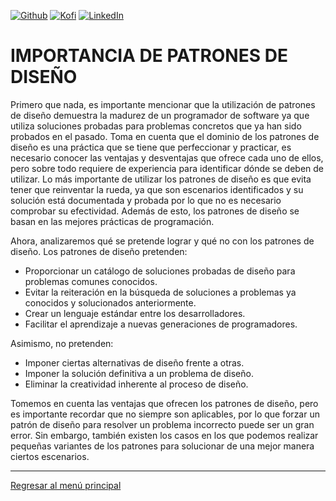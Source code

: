 [![Github][github-shield]][github-url]
[![Kofi][kofi-shield]][kofi-url]
[![LinkedIn][linkedin-shield]][linkedin-url]

# IMPORTANCIA DE PATRONES DE DISEÑO

Primero que nada, es importante mencionar que la utilización de patrones de diseño demuestra la madurez de un programador de software ya que utiliza soluciones probadas para problemas concretos que ya han sido probados en el pasado. Toma en cuenta que el dominio de los patrones de diseño es una práctica que se tiene que perfeccionar y practicar, es necesario conocer las ventajas y desventajas que ofrece cada uno de ellos, pero sobre todo requiere de experiencia para identificar dónde se deben de utilizar.
Lo más importante de utilizar los patrones de diseño es que evita tener que reinventar la rueda, ya que son escenarios identificados y su solución está documentada y probada por lo que no es necesario comprobar su efectividad. Además de esto, los patrones de diseño se basan en las mejores prácticas de programación.

Ahora, analizaremos qué se pretende lograr y qué no con los patrones de diseño. Los patrones de diseño pretenden:

- Proporcionar un catálogo de soluciones probadas de diseño para problemas comunes conocidos.
- Evitar la reiteración en la búsqueda de soluciones a problemas ya conocidos y solucionados anteriormente.
- Crear un lenguaje estándar entre los desarrolladores.
- Facilitar el aprendizaje a nuevas generaciones de programadores.

Asimismo, no pretenden:
- Imponer ciertas alternativas de diseño frente a otras.
- Imponer la solución definitiva a un problema de diseño.
- Eliminar la creatividad inherente al proceso de diseño.

Tomemos en cuenta las ventajas que ofrecen los patrones de diseño, pero es importante recordar que no siempre son aplicables, por lo que forzar un patrón de diseño para resolver un problema incorrecto puede ser un gran error. Sin embargo, también existen los casos en los que podemos realizar pequeñas variantes de los patrones para solucionar de una mejor manera ciertos escenarios.

---
[Regresar al menú principal](https://github.com/FernandoCalmet/dotnet-6-essencial)

<!--- reference style links --->
[github-shield]: https://img.shields.io/badge/-@fernandocalmet-%23181717?style=flat-square&logo=github
[github-url]: https://github.com/fernandocalmet
[kofi-shield]: https://img.shields.io/badge/-@fernandocalmet-%231DA1F2?style=flat-square&logo=kofi&logoColor=ff5f5f
[kofi-url]: https://ko-fi.com/fernandocalmet
[linkedin-shield]: https://img.shields.io/badge/-fernandocalmet-blue?style=flat-square&logo=Linkedin&logoColor=white&link=https://www.linkedin.com/in/fernandocalmet
[linkedin-url]: https://www.linkedin.com/in/fernandocalmet